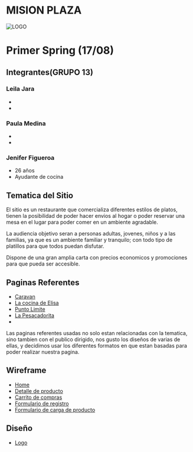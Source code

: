 # MISION PLAZA

![LOGO](https://github.com/shennifer/Proyecto-integrador/blob/master/IMAGENES/logo.jpg)

# Primer Spring (17/08)

## Integrantes(GRUPO 13)

### Leila Jara
- 
- 

### Paula Medina
- 
- 

### Jenifer Figueroa
- 26 años
- Ayudante de cocina

## Tematica del Sitio
El sitio es un restaurante que comercializa diferentes estilos de platos, tienen la posibilidad de poder hacer envios al hogar o poder reservar una mesa en el lugar para poder comer en un ambiente agradable.  
  
La audiencia objetivo seran a personas adultas,  jovenes, niños y a las familias, ya que es un ambiente familiar y tranquilo; con todo tipo de platillos para que todos puedan disfutar.  
  
Dispone de una gran amplia carta con precios economicos y promociones para que pueda ser accesible.
 

## Paginas Referentes
- [Caravan](https://www.caravanrestaurants.co.uk/exmouth-market.html/)
- [La cocina de Elisa](https://www.lacocinadeelisa.es/)
- [Punto Limite](https://puntolimitebar.com/)
- [La Pesacadorita](http://www.lapescadorita.com/)
- 

  
  Las paginas referentes usadas no solo estan relacionadas con la tematica, sino tambien con el publico dirigido, nos gusto los diseños de varias de ellas, y decidimos usar los diferentes formatos en que estan basadas para poder realizar nuestra pagina.  
    

## Wireframe

- [Home](https://github.com/shennifer/Grupo_13_proyecto_integrador/blob/master/WIREFRANES/HOME.png)
- [Detalle de producto](https://github.com/shennifer/Grupo_13_proyecto_integrador/blob/master/WIREFRANES/CARTA.png)
- [Carrito de compras](https://github.com/shennifer/Grupo_13_proyecto_integrador/blob/master/WIREFRANES/CARRITO%20DE%20COMPRAS.png)
- [Formulario de registro](https://github.com/shennifer/Grupo_13_proyecto_integrador/blob/master/WIREFRANES/FORMULARIO%20DE%20REGISTRO.png)
- [Formulario de carga de producto](https://github.com/shennifer/Grupo_13_proyecto_integrador/blob/master/WIREFRANES/CARGA%20DE%20PRODUCTOS.png)

## Diseño
- [Logo](https://github.com/shennifer/Grupo_13_proyecto_integrador/blob/master/IMAGENES/logo.jpg)

